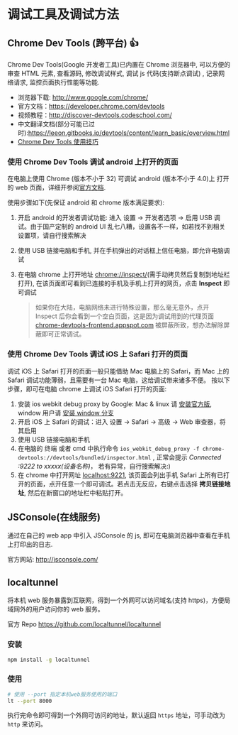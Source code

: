 # 调试工具及调试方法

## Chrome Dev Tools (跨平台) :thumbsup:

Chrome Dev Tools(Google 开发者工具)已内置在 Chrome 浏览器中, 可以方便的审查 HTML 元素, 查看源码, 修改调试样式, 调试 js 代码(支持断点调试) , 记录网络请求, 监控页面执行性能等功能.

- 浏览器下载: <http://www.google.com/chrome/>
- 官方文档：<https://developer.chrome.com/devtools>
- 视频教程：<http://discover-devtools.codeschool.com/>
- 中文翻译文档(部分可能已过时):<https://leeon.gitbooks.io/devtools/content/learn_basic/overview.html>
- [Chrome Dev Tools 使用技巧](http://gold.xitu.io/entry/5642a9ee60b27f7a01823288)

### 使用 Chrome Dev Tools 调试 android 上打开的页面

在电脑上使用 Chrome (版本不小于 32) 可调试 android (版本不小于 4.0)上 打开的 web 页面，详细开参阅[官方文档](https://developers.google.com/web/tools/chrome-devtools/debug/remote-debugging/remote-debugging).

使用步骤如下(先保证 android 和 chrome 版本满足要求):

1. 开启 android 的开发者调试功能: 进入 设置 -> 开发者选项 -> 启用 USB 调试。由于国产定制的 android UI 乱七八糟，设置各不一样，如若找不到相关设置项，请自行搜索解决
2. 使用 USB 链接电脑和手机, 并在手机弹出的对话框上信任电脑，即允许电脑调试
3. 在电脑 chrome 上打开地址 [chrome://inspect/](chrome://inspect/)(需手动拷贝然后复制到地址栏打开), 在该页面即可看到已连接的手机及手机上打开的网页，点击 **Inspect** 即可调试

   > 如果你在大陆，电脑网络未进行特殊设置，那么毫无意外，点开 Inspect 后你会看到一个空白页面，这是因为调试用到的代理页面 [chrome-devtools-frontend.appspot.com](chrome-devtools-frontend.appspot.com) 被屏蔽所致，想办法解除屏蔽即可正常调试。

### 使用 Chrome Dev Tools 调试 iOS 上 Safari 打开的页面

调试 iOS 上 Safari 打开的页面一般只能借助 Mac 电脑上的 Safari，而 Mac 上的 Safari 调试功能薄弱，且需要有一台 Mac 电脑，这给调试带来诸多不便。 按以下步骤，即可在电脑 chrome 上调试 iOS Safari 打开的页面:

1. 安装 ios webkit debug proxy by Google: Mac & linux 请 [安装官方版](https://github.com/google/ios-webkit-debug-proxy), window 用户请 [安装 window 分支](https://github.com/artygus/ios-webkit-debug-proxy-win32)
2. 开启 iOS 上 Safari 的调试：进入 设置 -> Safari -> 高级 -> Web 审查器，将其启用
3. 使用 USB 链接电脑和手机
4. 在电脑的 终端 或者 cmd 中执行命令 `ios_webkit_debug_proxy -f chrome-devtools://devtools/bundled/inspector.html` , 正常会提示 _Connected :9222 to xxxxx(设备名称)_， 若有异常，自行搜索解决:)
5. 在 chrome 中打开网址 [localhost:9221](http://localhost:9221), 该页面会列出手机 Safari 上所有已打开的页面，点开任意一个即可调试。若点击无反应，右键点击选择 **拷贝链接地址**, 然后在新窗口的地址栏中粘贴打开。

## JSConsole(在线服务)

通过在自己的 web app 中引入 JSConsole 的 js, 即可在电脑浏览器中查看在手机上打印出的日志.

官方网站: <http://jsconsole.com/>

## localtunnel

将本机 web 服务暴露到互联网，得到一个外网可以访问域名(支持 https)，方便局域网外的用户访问你的 web 服务。

官方 Repo <https://github.com/localtunnel/localtunnel>

### 安装

```sh
npm install -g localtunnel
```

### 使用

```sh
# 使用 --port 指定本机web服务使用的端口
lt --port 8000
```

执行完命令即可得到一个外网可访问的地址，默认返回 `https` 地址，可手动改为 `http` 来访问。
